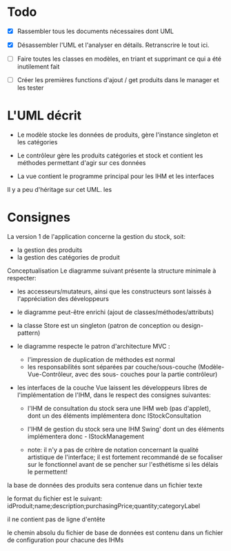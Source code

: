 # Todo

- [x] Rassembler tous les documents nécessaires dont UML
- [x] Désassembler l'UML et l'analyser en détails. Retranscrire le tout ici.
- [ ] Faire toutes les classes en modèles, en triant et supprimant ce qui a été inutilement fait
- [ ] Créer les premières functions d'ajout / get produits dans le manager et les tester


# L'UML décrit

- Le modèle stocke les données de produits, gère l'instance singleton et les catégories

- Le contrôleur gère les produits catégories et stock et contient les méthodes permettant d'agir sur 	  ces données

- La vue contient le programme principal pour les IHM et les interfaces

Il y a peu d'héritage sur cet UML. les 


# Consignes

La version 1 de l'application concerne la gestion du stock, soit:

- la gestion des produits
- la gestion des catégories de produit


Conceptualisation
Le diagramme suivant présente la structure minimale à respecter:

- les accesseurs/mutateurs, ainsi que les constructeurs sont laissés à l'appréciation des développeurs

- le diagramme peut-être enrichi (ajout de classes/méthodes/attributs)

- la classe Store est un singleton (patron de conception ou design-pattern)


- le diagramme respecte le patron d'architecture MVC :

	- l'impression de duplication de méthodes est normal
	- les responsabilités sont séparées par couche/sous-couche (Modèle-Vue-Contrôleur, avec des sous- 		  couches pour la partie contrôleur)



- les interfaces de la couche Vue laissent les développeurs libres de l'implémentation de l'IHM, dans 	  le respect des consignes suivantes:

	- l'IHM de consultation du stock sera une IHM web (pas d'applet), dont un des éléments implémentera 	  donc IStockConsultation
	
	- l'IHM de gestion du stock sera une IHM Swing' dont un des éléments implémentera donc        	-		  IStockManagement
	
	- note: il n'y a pas de critère de notation concernant la qualité artistique de l'interface; il est 	  fortement recommandé de se focaliser sur le fonctionnel avant de se pencher sur l'esthétisme si 		  les délais le permettent!
	


la base de données des produits sera contenue dans un fichier texte

le format du fichier est le suivant: idProduit;name;description;purchasingPrice;quantity;categoryLabel

il ne contient pas de ligne d'entête

le chemin absolu du fichier de base de données est contenu dans un fichier de configuration pour chacune des IHMs